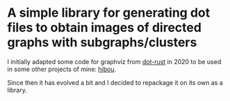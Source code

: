 # A simple library for generating dot files to obtain images of directed graphs with subgraphs/clusters

I initially adapted some code for graphviz from [dot-rust](https://github.com/przygienda/dot-rust) in 2020
to be used in some other projects of mine:
[hibou](https://github.com/erwanM974/hibou_label).

Since then it has evolved a bit and I decided to repackage it on its own as a library.

